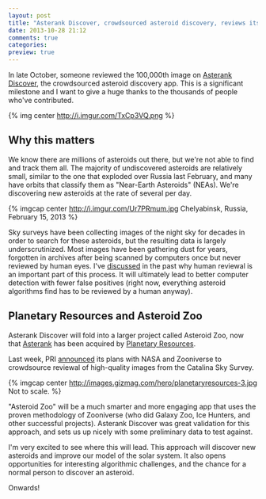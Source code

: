 ```yaml
---
layout: post
title: "Asterank Discover, crowdsourced asteroid discovery, reviews its 100,000 image"
date: 2013-10-28 21:12
comments: true
categories:
preview: true
---
```


In late October, someone reviewed the 100,000th image on [Asterank Discover](http://asterank.com/discover), the crowdsourced asteroid discovery app.  This is a significant milestone and I want to give a huge thanks to the thousands of people who've contributed.

{% img center http://i.imgur.com/TxCp3VQ.png %}

<!-- more -->

## Why this matters

We know there are millions of asteroids out there, but we're not able to find and track them all.  The majority of undiscovered asteroids are relatively small, similar to the one that exploded over Russia last February, and many have orbits that classify them as "Near-Earth Asteroids" (NEAs).  We're discovering new asteroids at the rate of several per day.

{% imgcap center http://i.imgur.com/Ur7PRmum.jpg Chelyabinsk, Russia, February 15, 2013 %}

Sky surveys have been collecting images of the night sky for decades in order to search for these asteroids, but the resulting data is largely underscrutinized.  Most images have been gathering dust for years, forgotten in archives after being scanned by computers once but never reviewed by human eyes.  I've [discussed](http://www.ianww.com/2013/08/05/how-a-programmer-can-discover-an-asteroid/) in the past why human reviewal is an important part of this process.  It will ultimately lead to better computer detection with fewer false positives (right now, everything asteroid algorithms find has to be reviewed by a human anyway).

## Planetary Resources and Asteroid Zoo

Asterank Discover will fold into a larger project called Asteroid Zoo, now that [Asterank](http://asterank.com) has been acquired by [Planetary Resources](http://www.planetaryresources.com).

Last week, PRI [announced](http://www.nbcnews.com/science/nasa-planetary-resources-partner-asteroid-hunting-contests-2D11638181) its plans with NASA and Zooniverse to crowdsource reviewal of high-quality images from the Catalina Sky Survey.

{% imgcap center http://images.gizmag.com/hero/planetaryresources-3.jpg Not to scale. %}

"Asteroid Zoo" will be a much smarter and more engaging app that uses the proven methodology of Zooniverse (who did Galaxy Zoo, Ice Hunters, and other successful projects).  Asterank Discover was great validation for this approach, and sets us up nicely with some preliminary data to test against.

I'm very excited to see where this will lead.  This approach will discover new asteroids and improve our model of the solar system.  It also opens opportunities for interesting algorithmic challenges, and the chance for a normal person to discover an asteroid.

Onwards!


